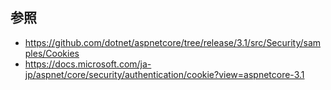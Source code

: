 ## 参照
* https://github.com/dotnet/aspnetcore/tree/release/3.1/src/Security/samples/Cookies
* https://docs.microsoft.com/ja-jp/aspnet/core/security/authentication/cookie?view=aspnetcore-3.1